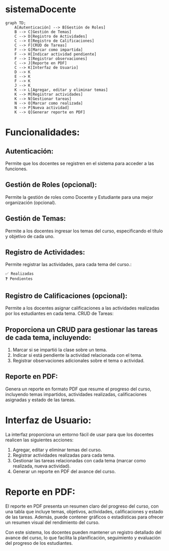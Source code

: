 # sistemaDocente

```mermaid
graph TD;
    A[Autenticación] --> B[Gestión de Roles]
    B --> C[Gestión de Temas]
    C --> D[Registro de Actividades]
    C --> E[Registro de Calificaciones]
    C --> F[CRUD de Tareas]
    F --> G[Marcar como impartida]
    F --> H[Indicar actividad pendiente]
    F --> I[Registrar observaciones]
    C --> J[Reporte en PDF]
    C --> K[Interfaz de Usuario]
    D --> K
    E --> K
    F --> K
    J --> K
    K --> L[Agregar, editar y eliminar temas]
    K --> M[Registrar actividades]
    K --> N[Gestionar tareas]
    N --> O[Marcar como realizada]
    N --> P[Nueva actividad]
    K --> Q[Generar reporte en PDF]
```

# Funcionalidades:

## Autenticación:

Permite que los docentes se registren en el sistema para acceder a las funciones.

## Gestión de Roles (opcional):

Permite la gestión de roles como Docente y Estudiante para una mejor organización (opcional).

## Gestión de Temas:

Permite a los docentes ingresar los temas del curso, especificando el título y objetivo de cada uno.

## Registro de Actividades:

Permite registrar las actividades, para cada tema del curso.:

    ✅ Realizadas
    ❓ Pendientes

## Registro de Calificaciones (opcional):

Permite a los docentes asignar calificaciones a las actividades realizadas por los estudiantes en cada tema.
CRUD de Tareas:

## Proporciona un CRUD para gestionar las tareas de cada tema, incluyendo:

1.  Marcar si se impartió la clase sobre un tema.
2.  Indicar si está pendiente la actividad relacionada con el tema.
3.  Registrar observaciones adicionales sobre el tema o actividad.

## Reporte en PDF:

Genera un reporte en formato PDF que resume el progreso del curso, incluyendo temas impartidos, actividades realizadas, calificaciones asignadas y estado de las tareas.

# Interfaz de Usuario:

La interfaz proporciona un entorno fácil de usar para que los docentes realicen las siguientes acciones:

1.  Agregar, editar y eliminar temas del curso.
2.  Registrar actividades realizadas para cada tema.
3.  Gestionar las tareas relacionadas con cada tema (marcar como realizada, nueva actividad).
4.  Generar un reporte en PDF del avance del curso.

# Reporte en PDF:

El reporte en PDF presenta un resumen claro del progreso del curso, con una tabla que incluye temas, objetivos, actividades, calificaciones y estado de las tareas. Además, puede contener gráficos o estadísticas para ofrecer un resumen visual del rendimiento del curso.

Con este sistema, los docentes pueden mantener un registro detallado del avance del curso, lo que facilita la planificación, seguimiento y evaluación del progreso de los estudiantes.
